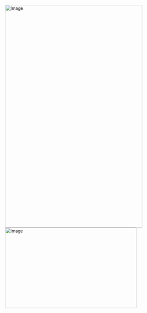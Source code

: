 <img width="449" height="727" alt="Image" src="https://github.com/user-attachments/assets/6bf46de4-7d69-4da7-92b8-94b8fa5548cb" />
<img width="430" height="263" alt="image" src="https://github.com/user-attachments/assets/1bbf8203-996e-4402-a2b7-b1c41182d385" />
